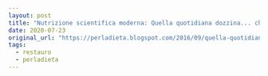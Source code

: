 ```yaml
---
layout: post
title: "Nutrizione scientifica moderna: Quella quotidiana dozzina... che ci salva la vita!"
date: 2020-07-23
original_url: "https://perladieta.blogspot.com/2016/09/quella-quotidiana-dozzina-che-ci-salva.html"
tags:
  - restauro
  - perladieta
---
```



